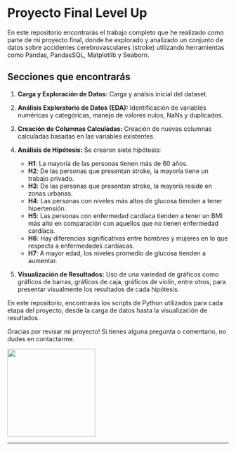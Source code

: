 # Proyecto Final Level Up

En este repositorio encontrarás el trabajo completo que he realizado como parte de mi proyecto final, donde he explorado y analizado un conjunto de datos sobre accidentes cerebrovasculares (stroke) utilizando herramientas como Pandas, PandasSQL, Matplotlib y Seaborn. 

## Secciones que encontrarás

1. **Carga y Exploración de Datos:** Carga y análsis inicial del dataset.

2. **Análisis Exploratorio de Datos (EDA):** Identificación de variables numéricas y categóricas, manejo de valores nulos, NaNs y duplicados.

3. **Creación de Columnas Calculadas:** Creación de nuevas columnas calculadas basadas en las variables existentes.

4. **Análisis de Hipótesis:** Se crearon siete hipótesis:
     - **H1**: La mayoría de las personas tienen más de 60 años.
     - **H2**: De las personas que presentan stroke, la mayoría tiene un trabajo privado.
     - **H3**: De las personas que presentan stroke, la mayoría reside en zonas urbanas.
     - **H4**: Las personas con niveles más altos de glucosa tienden a tener hipertensión.
     - **H5**: Las personas con enfermedad cardíaca tienden a tener un BMI más alto en comparación con aquellos que no tienen enfermedad cardíaca.
     - **H6**: Hay diferencias significativas entre hombres y mujeres en lo que respecta a enfermedades cardíacas.
     - **H7**: A mayor edad, los niveles promedio de glucosa tienden a aumentar.

5. **Visualización de Resultados:** Uso de una variedad de gráficos como gráficos de barras, gráficos de caja, gráficos de violín, entre otros, para presentar visualmente los resultados de cada hipótesis.


En este repositorio, encontrarás los scripts de Python utilizados para cada etapa del proyecto, desde la carga de datos hasta la visualización de resultados.

Gracias por revisar mi proyecto! Si tienes alguna pregunta o comentario, no dudes en contactarme.

<img src='https://github.com/giulialvaro/tp_final_intro_python_cienca_de_datos/assets/143031921/7342b611-9e1e-4b78-ab25-f17c0a0908a2' width='200px'/> 

--- 
